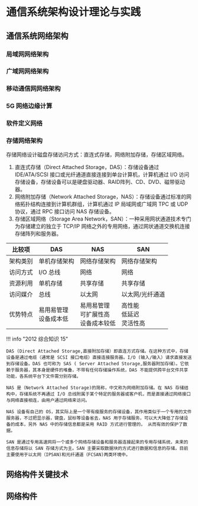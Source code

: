 # 通信系统架构设计理论与实践

## 通信系统网络架构

### 局域网网络架构

### 广域网网络架构

### 移动通信网网络架构

### 5G 网络边缘计算

### 软件定义网络

### 存储网络架构

存储网络设计磁盘存储访问方式：直连式存储，网络附加存储，存储区域网络。

1. 直连式存储（Direct Attached Storage，DAS）：存储设备通过 IDE/ATA/SCSI 接口或光纤通道直接连接到单台计算机，计算机通过 I/O 访问存储设备，存储设备可以是硬盘驱动器、RAID阵列、CD、DVD、磁带驱动器。
2. 网络附加存储（Network Attached Storage，NAS）：存储设备通过标准的网络拓扑结构连接到计算机群组，计算机通过 IP 局域网或广域网 TPC 或 UDP 协议，通过 RPC 接口访问 NAS 存储设备。
3. 存储区域网络（Storage Area Network，SAN）：一种采用网状通道技术专门为存储建立的独立于 TCP/IP 网络之外的专用网络，通过网状通道交换机连接存储阵列和服务器。

| 比较项   | DAS           | NAS           | SAN           |
|----------|---------------|---------------|---------------|
| 架构类别 | 单机存储架构  | 网络存储架构  | 网络存储架构  |
| 访问方式 | I/O 总线      | 网络          | 网络          |
| 资源利用 | 单机存储      | 共享存储      | 共享存储      |
| 访问媒介 | 总线          | 以太网        | 以太网/光纤通道 |
| 优势特点 | 易用易管理<br>设备成本低 | 易用易管理<br>可扩展性高<br>设备成本较低 | 高性能<br>低延迟<br>灵活性高 |

!!! info "2012 综合知识 15"

    DAS (Direct Attached Storage,直接附加存储）即直连方式存储。在这种方式中，存储设备是通过电缆（通常是 SCSI 接口电缆）直接连接服务器。I/O (输入/输入）请求直接发送到存储设备。DAS 也可称为 SAS ( Server Attached Storage,服务器附加存储）。它依赖于服务器，其本身是硬件的堆叠，不带有任何存储操作系统，DAS 不能提供跨平台文件共享功能，各系统平台下文件需分别存储。
    
    NAS 是（Network Attached Storage)的简称，中文称为网络附加存储。在 NAS 存储结构中，存储系统不再通过 I/O 总线附属于某个特定的服务器或客户机，而是直接通过网络接口与网络直接相连，由用户通过网络来访问。
    
    NAS 设备有自己的 OS，其实际上是一个带有瘦服务的存储设备，其作用类似于一个专用的文件服务器，不过把显示器，键盘，鼠标等设备省去，NAS 用于存储服务，可以大大降低了存储设备的成本，另外 NAS 中的存储信息都是采用 RAID 方式进行管理的， 从而有效的保护了数据。
    
    SAN 是通过专用高速网将一个或多个网络存储设备和服务器连接起来的专用存储系统，未来的信息存储将以 SAN 存储方式为主。SAN 主要采取数据块的方式进行数据和信息的存储，目前主要使用于以太网（IPSAN)和光纤通道（FCSAN)两类环境中。

## 网络构件关键技术

## 网络构件